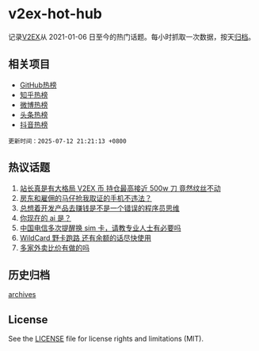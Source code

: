 # v2ex-hot-hub

 记录[V2EX](https://www.v2ex.com/)从 2021-01-06 日至今的热门话题。每小时抓取一次数据，按天[归档](archives)。
 
 ## 相关项目

- [GitHub热榜](https://github.com/snaildev/github-hot-hub)
- [知乎热榜](https://github.com/snaildev/zhihu-hot-hub)
- [微博热榜](https://github.com/snaildev/weibo-hot-hub)
- [头条热榜](https://github.com/snaildev/toutiao-hot-hub)
- [抖音热榜](https://github.com/snaildev/douyin-hot-hub)


 `更新时间：2025-07-12 21:21:13 +0800`

## 热议话题

1. [站长真是有大格局 V2EX 币 持仓最高接近 500w 刀 竟然纹丝不动](https://www.v2ex.com/t/1144709)
1. [房东和雇佣的马仔抢我取证的手机不违法？](https://www.v2ex.com/t/1144769)
1. [总想着开发产品去赚钱是不是一个错误的程序员思维](https://www.v2ex.com/t/1144710)
1. [你现在的 ai 是？](https://www.v2ex.com/t/1144664)
1. [中国电信多次提醒换 sim 卡，请教专业人士有必要吗](https://www.v2ex.com/t/1144698)
1. [WildCard 野卡跑路 还有余额的话尽快使用](https://www.v2ex.com/t/1144744)
1. [多家外卖比价有做的吗](https://www.v2ex.com/t/1144731)

## 历史归档

[archives](archives)

## License

See the [LICENSE](LICENSE) file for license rights and limitations (MIT).
